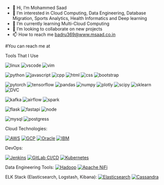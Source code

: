 - 👋 Hi, I’m Mohammed Saad
- 👀 I’m interested in Cloud Computing, Data Engineering, Database Migration, Sports Analytics, Health Informatics and Deep learning
- 🌱 I’m currently learning Multi-Cloud Computing
- 💞️ I’m looking to collaborate on new projects
- 📫 How to reach me badru369@www.msaad.co.in

<!---
msaad7777/msaad7777 is a ✨ special ✨ repository because its `README.md` (this file) appears on your GitHub profile.
You can click the Preview link to take a look at your changes.
--->

#You can reach me at 

Tools That I Use

![linux](https://img.shields.io/badge/-Linux-black?style=flat&logo=linux)
![vscode](https://img.shields.io/badge/-VS_Code-black?style=flat&logo=visual-studio-code)
![vim](https://img.shields.io/badge/-Vim-black?style=flat&logo=vim)

![python](https://img.shields.io/badge/-Python-black?style=flat&logo=python)
![javascript](https://img.shields.io/badge/-JavaScript-black?style=flat&logo=javascript)
![cpp](https://img.shields.io/badge/-C++-black?style=flat&logo=c%2B%2B)
![html](https://img.shields.io/badge/-HTML-black?style=flat&logo=html5)
![css](https://img.shields.io/badge/-CSS-black?style=flat&logo=css3)
![bootstrap](https://img.shields.io/badge/-Bootstrap-black?style=flat&logo=bootstrap)

![pytorch](https://img.shields.io/badge/-PyTorch-black?style=flat&logo=pytorch)
![tensorflow](https://img.shields.io/badge/-TensorFlow-black?style=flat&logo=tensorflow)
![pandas](https://img.shields.io/badge/-Pandas-black?style=flat&logo=pandas)
![numpy](https://img.shields.io/badge/-NumPy-black?style=flat&logo=numpy)
![plotly](https://img.shields.io/badge/-Plotly-black?style=flat&logo=plotly)
![scipy](https://img.shields.io/badge/-SciPy-black?style=flat&logo=scipy)
![sklearn](https://img.shields.io/badge/-Scikit_Learn-black?style=flat&logo=scikit-learn)
![DVC](https://img.shields.io/badge/-DVC-black?style=flat&logo=data-version-control)

![kafka](https://img.shields.io/badge/-Kafka-black?style=flat&logo=apache-kafka)
![airflow](https://img.shields.io/badge/-Airflow-black?style=flat&logo=apache-airflow)
![spark](https://img.shields.io/badge/-Spark-black?style=flat&logo=apache-spark)

![flask](https://img.shields.io/badge/-Flask-black?style=flat&logo=flask)
![fastapi](https://img.shields.io/badge/-FastAPI-black?style=flat&logo=fastapi)
![node](https://img.shields.io/badge/-Node.js-black?style=flat&logo=node.js)

![mysql](https://img.shields.io/badge/-MySQL-black?style=flat&logo=mysql)
![postgress](https://img.shields.io/badge/-PostgreSQL-black?style=flat&logo=postgresql)


Cloud Technologies:

[![AWS](https://img.shields.io/badge/-AWS-black?style=flat&logo=amazon-aws)](https://aws.amazon.com/)
[![GCP](https://img.shields.io/badge/-GCP-black?style=flat&logo=google-cloud-platform)](https://cloud.google.com/)
[![Oracle](https://img.shields.io/badge/-Oracle-black?style=flat&logo=oracle)](https://www.oracle.com/)
[![IBM](https://img.shields.io/badge/-IBM-black?style=flat&logo=IBM)](https://www.ibm.com/)


DevOps:

[![Jenkins](https://img.shields.io/badge/-Jenkins-black?style=flat&logo=jenkins)](https://jenkins.io/)
[![GitLab CI/CD](https://img.shields.io/badge/-GitLab%20CI/CD-black?style=flat&logo=gitlab)](https://about.gitlab.com/product/continuous-integration/)
[![Kubernetes](https://img.shields.io/badge/-Kubernetes-black?style=flat&logo=kubernetes)](https://kubernetes.io/)


Data Engineering Tools:
[![Hadoop](https://img.shields.io/badge/-Hadoop-black?style=flat&logo=Apache-Hadoop)](https://hadoop.apache.org/)
[![Apache NiFi](https://img.shields.io/badge/-Apache%20NiFi-black?style=flat&logo=Apache-NiFi)](https://nifi.apache.org/)


ELK Stack (Elasticsearch, Logstash, Kibana):
[![Elasticsearch](https://img.shields.io/badge/-Elasticsearch-black?style=flat&logo=elasticsearch)](https://www.elastic.co/products/elasticsearch)
[![Cassandra](https://img.shields.io/badge/-Cassandra-black?style=flat&logo=Apache-Cassandra)](http://cassandra.apache.org/)



